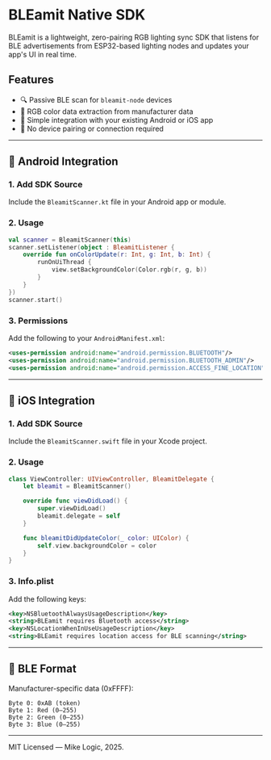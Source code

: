 # BLEamit Native SDK

BLEamit is a lightweight, zero-pairing RGB lighting sync SDK that listens for BLE advertisements from ESP32-based lighting nodes and updates your app's UI in real time.

## Features

- 🔍 Passive BLE scan for `bleamit-node` devices
- 🎨 RGB color data extraction from manufacturer data
- 🧠 Simple integration with your existing Android or iOS app
- 🚫 No device pairing or connection required

---

## 📱 Android Integration

### 1. Add SDK Source

Include the `BleamitScanner.kt` file in your Android app or module.

### 2. Usage

```kotlin
val scanner = BleamitScanner(this)
scanner.setListener(object : BleamitListener {
    override fun onColorUpdate(r: Int, g: Int, b: Int) {
        runOnUiThread {
            view.setBackgroundColor(Color.rgb(r, g, b))
        }
    }
})
scanner.start()
```

### 3. Permissions

Add the following to your `AndroidManifest.xml`:

```xml
<uses-permission android:name="android.permission.BLUETOOTH"/>
<uses-permission android:name="android.permission.BLUETOOTH_ADMIN"/>
<uses-permission android:name="android.permission.ACCESS_FINE_LOCATION"/>
```

---

## 🍎 iOS Integration

### 1. Add SDK Source

Include the `BleamitScanner.swift` file in your Xcode project.

### 2. Usage

```swift
class ViewController: UIViewController, BleamitDelegate {
    let bleamit = BleamitScanner()

    override func viewDidLoad() {
        super.viewDidLoad()
        bleamit.delegate = self
    }

    func bleamitDidUpdateColor(_ color: UIColor) {
        self.view.backgroundColor = color
    }
}
```

### 3. Info.plist

Add the following keys:

```xml
<key>NSBluetoothAlwaysUsageDescription</key>
<string>BLEamit requires Bluetooth access</string>
<key>NSLocationWhenInUseUsageDescription</key>
<string>BLEamit requires location access for BLE scanning</string>
```

---

## 🧪 BLE Format

Manufacturer-specific data (0xFFFF):

```
Byte 0: 0xAB (token)
Byte 1: Red (0–255)
Byte 2: Green (0–255)
Byte 3: Blue (0–255)
```

---

MIT Licensed — Mike Logic, 2025.
